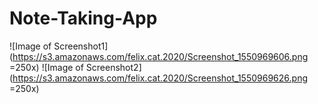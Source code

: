 # Note-Taking-App

![Image of Screenshot1](https://s3.amazonaws.com/felix.cat.2020/Screenshot_1550969606.png =250x)
![Image of Screenshot2](https://s3.amazonaws.com/felix.cat.2020/Screenshot_1550969626.png =250x)
